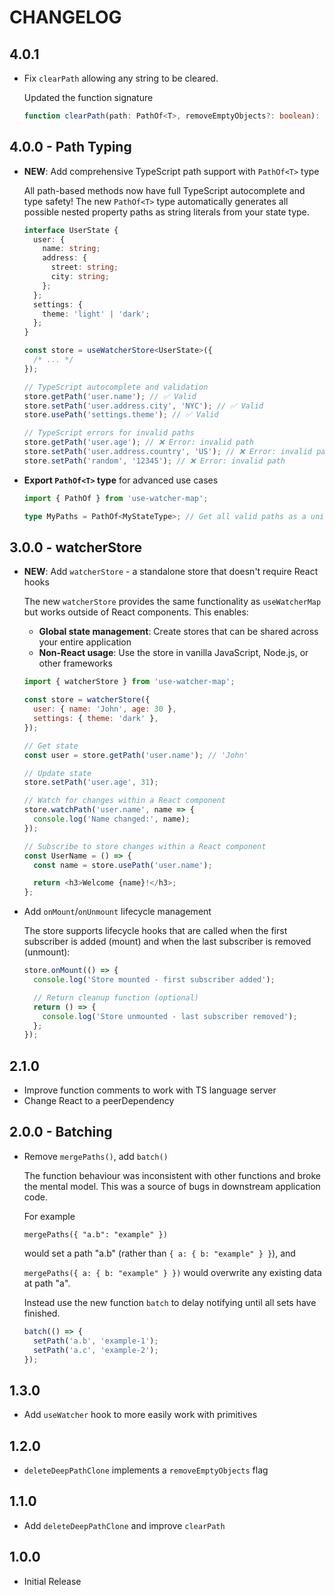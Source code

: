 # CHANGELOG

## 4.0.1

- Fix `clearPath` allowing any string to be cleared.

  Updated the function signature

  ```typescript
  function clearPath(path: PathOf<T>, removeEmptyObjects?: boolean): void;
  ```

## 4.0.0 - Path Typing

- **NEW**: Add comprehensive TypeScript path support with `PathOf<T>` type

  All path-based methods now have full TypeScript autocomplete and type safety! The new `PathOf<T>` type automatically generates all possible nested property paths as string literals from your state type.

  ```typescript
  interface UserState {
    user: {
      name: string;
      address: {
        street: string;
        city: string;
      };
    };
    settings: {
      theme: 'light' | 'dark';
    };
  }

  const store = useWatcherStore<UserState>({
    /* ... */
  });

  // TypeScript autocomplete and validation
  store.getPath('user.name'); // ✅ Valid
  store.setPath('user.address.city', 'NYC'); // ✅ Valid
  store.usePath('settings.theme'); // ✅ Valid

  // TypeScript errors for invalid paths
  store.getPath('user.age'); // ❌ Error: invalid path
  store.setPath('user.address.country', 'US'); // ❌ Error: invalid path
  store.setPath('random', '12345'); // ❌ Error: invalid path
  ```

- **Export `PathOf<T>` type** for advanced use cases

  ```typescript
  import { PathOf } from 'use-watcher-map';

  type MyPaths = PathOf<MyStateType>; // Get all valid paths as a union type
  ```

## 3.0.0 - watcherStore

- **NEW**: Add `watcherStore` - a standalone store that doesn't require React hooks

  The new `watcherStore` provides the same functionality as `useWatcherMap` but works outside of React components. This enables:
  - **Global state management**: Create stores that can be shared across your entire application
  - **Non-React usage**: Use the store in vanilla JavaScript, Node.js, or other frameworks

  ```javascript
  import { watcherStore } from 'use-watcher-map';

  const store = watcherStore({
    user: { name: 'John', age: 30 },
    settings: { theme: 'dark' },
  });

  // Get state
  const user = store.getPath('user.name'); // 'John'

  // Update state
  store.setPath('user.age', 31);

  // Watch for changes within a React component
  store.watchPath('user.name', name => {
    console.log('Name changed:', name);
  });

  // Subscribe to store changes within a React component
  const UserName = () => {
    const name = store.usePath('user.name');

    return <h3>Welcome {name}!</h3>;
  };
  ```

- Add `onMount`/`onUnmount` lifecycle management

  The store supports lifecycle hooks that are called when the first subscriber is added (mount) and when the last subscriber is removed (unmount):

  ```javascript
  store.onMount(() => {
    console.log('Store mounted - first subscriber added');

    // Return cleanup function (optional)
    return () => {
      console.log('Store unmounted - last subscriber removed');
    };
  });
  ```

## 2.1.0

- Improve function comments to work with TS language server
- Change React to a peerDependency

## 2.0.0 - Batching

- Remove `mergePaths()`, add `batch()`

  The function behaviour was inconsistent with other functions and broke the
  mental model. This was a source of bugs in downstream application code.

  For example

  `mergePaths({ "a.b": "example" })`

  would set a path "a.b" (rather than `{ a: { b: "example" } }`), and

  `mergePaths({ a: { b: "example" } })` would overwrite any existing data
  at path "a".

  Instead use the new function `batch` to delay notifying until all sets
  have finished.

  ```javascript
  batch(() => {
    setPath('a.b', 'example-1');
    setPath('a.c', 'example-2');
  });
  ```

## 1.3.0

- Add `useWatcher` hook to more easily work with primitives

## 1.2.0

- `deleteDeepPathClone` implements a `removeEmptyObjects` flag

## 1.1.0

- Add `deleteDeepPathClone` and improve `clearPath`

## 1.0.0

- Initial Release

